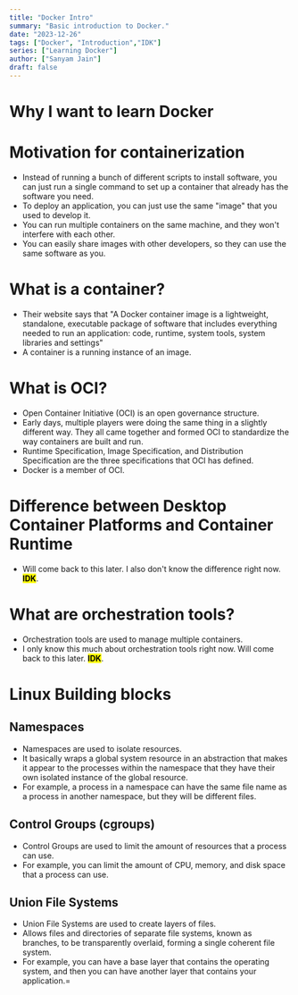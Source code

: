 ```yaml
---
title: "Docker Intro"
summary: "Basic introduction to Docker."
date: "2023-12-26"
tags: ["Docker", "Introduction","IDK"]
series: ["Learning Docker"]
author: ["Sanyam Jain"]
draft: false
---
```


# Why I want to learn Docker

# Motivation for containerization
- Instead of running a bunch of different scripts to install software, you can just run a single command to set up a container that already has the software you need.
- To deploy an application, you can just use the same "image" that you used to develop it.
- You can run multiple containers on the same machine, and they won't interfere with each other.
- You can easily share images with other developers, so they can use the same software as you.

# What is a container?
- Their website says that "A Docker container image is a lightweight, standalone, executable package of software that includes everything needed to run an application: code, runtime, system tools, system libraries and settings"
- A container is a running instance of an image.

# What is OCI?
- Open Container Initiative (OCI) is an open governance structure. 
- Early days, multiple players were doing the same thing in a slightly different way. They all came together and formed OCI to standardize the way containers are built and run.
- Runtime Specification, Image Specification, and Distribution Specification are the three specifications that OCI has defined.
- Docker is a member of OCI.

# Difference between Desktop Container Platforms and Container Runtime
- Will come back to this later. I also don't know the difference right now. <mark>**IDK**</mark>.

# What are orchestration tools?
- Orchestration tools are used to manage multiple containers.
- I only know this much about orchestration tools right now. Will come back to this later. <mark>**IDK**</mark>.

# Linux Building blocks

## Namespaces
- Namespaces are used to isolate resources.
- It basically wraps a global system resource in an abstraction that makes it appear to the processes within the namespace that they have their own isolated instance of the global resource.
- For example, a process in a namespace can have the same file name as a process in another namespace, but they will be different files.

## Control Groups (cgroups)
- Control Groups are used to limit the amount of resources that a process can use.
- For example, you can limit the amount of CPU, memory, and disk space that a process can use.

## Union File Systems 
- Union File Systems are used to create layers of files.
- Allows files and directories of separate file systems, known as branches, to be transparently overlaid, forming a single coherent file system.
- For example, you can have a base layer that contains the operating system, and then you can have another layer that contains your application.=